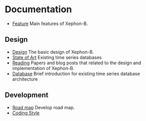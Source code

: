 # Documentation

- [Feature](feature.md) Main features of Xephon-B.


## Design

- [Design](design.md) The basic design of Xephon-B.
- [State of Art](state-of-art.md) Existing time series databases
- [Reading](reading.md) Papers and blog posts that related to the design and implementation of Xephon-B.
- [Database](database/README.md) Brief introduction for existing time series database architecture

## Development

- [Road map](roadmap.md) Develop road map.
- [Coding Style](style.md)

